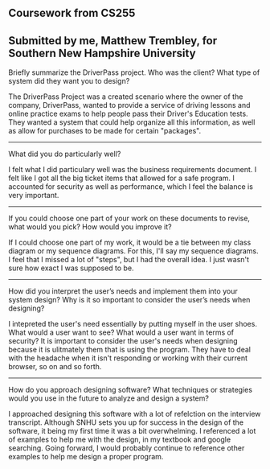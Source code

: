  Coursework from CS255
 ---------------------
 Submitted by me, Matthew Trembley, for Southern New Hampshire University
---------------------

Briefly summarize the DriverPass project. Who was the client? What type of system did they want you to design?

  The DriverPass Project was a created scenario where the owner of the company, DriverPass, wanted to provide a service of driving lessons and online practice exams
  to help people pass their Driver's Education tests. They wanted a system that could help organize all this information, as well as allow for purchases to be made
  for certain "packages".
___________________________________________________________________________________________
What did you do particularly well?

  I felt what I did particulary well was the business requirements document. I felt like I got all the big ticket items that allowed for a safe program. I 
  accounted for security as well as performance, which I feel the balance is very important. 
___________________________________________________________________________________________
If you could choose one part of your work on these documents to revise, what would you pick? How would you improve it?

  If I could choose one part of my work, it would be a tie between my class diagram or my sequence diagrams. For this, I'll say my sequence diagrams.
  I feel that I missed a lot of "steps", but I had the overall idea. I just wasn't sure how exact I was supposed to be. 
___________________________________________________________________________________________
How did you interpret the user’s needs and implement them into your system design? Why is it so important to consider the user’s needs when designing?

  I intepreted the user's need essentially by putting myself in the user shoes. What would a user want to see? What would a user want in terms of security? It is
  important to consider the user's needs when designing because it is ulitmately them that is using the program. They have to deal with the headache when it isn't responding
  or working with their current browser, so on and so forth. 
___________________________________________________________________________________________
How do you approach designing software? What techniques or strategies would you use in the future to analyze and design a system?

  I approached designing this software with a lot of refelction on the interview transcript. Although SNHU sets you up for success in the design of the software, 
  it being my first time it was a bit overwhelming. I referenced a lot of examples to help me with the design, in my textbook and google searching. Going forward, I would
  probably continue to reference other examples to help me design a proper program.
